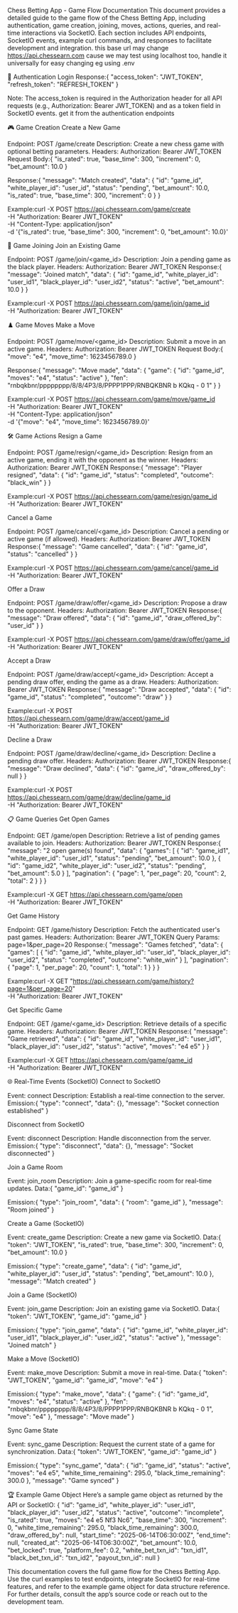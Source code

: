 Chess Betting App - Game Flow Documentation
This document provides a detailed guide to the game flow of the Chess Betting App, including authentication, game creation, joining, moves, actions, queries, and real-time interactions via SocketIO. Each section includes API endpoints, SocketIO events, example curl commands, and responses to facilitate development and integration.
this base url may change https://api.chessearn.com cause we may test using localhost too, handle it universally for easy changing eg using .env 

🔐 Authentication
Login
Response:{
  "access_token": "JWT_TOKEN",
  "refresh_token": "REFRESH_TOKEN"
}


Note: The access_token is required in the Authorization header for all API requests (e.g., Authorization: Bearer JWT_TOKEN) and as a token field in SocketIO events. get it from the authentication endpoints 

🎮 Game Creation
Create a New Game

Endpoint: POST /game/create
Description: Create a new chess game with optional betting parameters.
Headers: Authorization: Bearer JWT_TOKEN
Request Body:{
  "is_rated": true,
  "base_time": 300,
  "increment": 0,
  "bet_amount": 10.0
}


Response:{
  "message": "Match created",
  "data": {
    "id": "game_id",
    "white_player_id": "user_id",
    "status": "pending",
    "bet_amount": 10.0,
    "is_rated": true,
    "base_time": 300,
    "increment": 0
  }
}


Example:curl -X POST https://api.chessearn.com/game/create \
     -H "Authorization: Bearer JWT_TOKEN" \
     -H "Content-Type: application/json" \
     -d '{"is_rated": true, "base_time": 300, "increment": 0, "bet_amount": 10.0}'




🤝 Game Joining
Join an Existing Game

Endpoint: POST /game/join/<game_id>
Description: Join a pending game as the black player.
Headers: Authorization: Bearer JWT_TOKEN
Response:{
  "message": "Joined match",
  "data": {
    "id": "game_id",
    "white_player_id": "user_id1",
    "black_player_id": "user_id2",
    "status": "active",
    "bet_amount": 10.0
  }
}


Example:curl -X POST https://api.chessearn.com/game/join/game_id \
     -H "Authorization: Bearer JWT_TOKEN"




♟️ Game Moves
Make a Move

Endpoint: POST /game/move/<game_id>
Description: Submit a move in an active game.
Headers: Authorization: Bearer JWT_TOKEN
Request Body:{
  "move": "e4",
  "move_time": 1623456789.0
}


Response:{
  "message": "Move made",
  "data": {
    "game": {
      "id": "game_id",
      "moves": "e4",
      "status": "active"
    },
    "fen": "rnbqkbnr/pppppppp/8/8/4P3/8/PPPP1PPP/RNBQKBNR b KQkq - 0 1"
  }
}


Example:curl -X POST https://api.chessearn.com/game/move/game_id \
     -H "Authorization: Bearer JWT_TOKEN" \
     -H "Content-Type: application/json" \
     -d '{"move": "e4", "move_time": 1623456789.0}'




🛠️ Game Actions
Resign a Game

Endpoint: POST /game/resign/<game_id>
Description: Resign from an active game, ending it with the opponent as the winner.
Headers: Authorization: Bearer JWT_TOKEN
Response:{
  "message": "Player resigned",
  "data": {
    "id": "game_id",
    "status": "completed",
    "outcome": "black_win"
  }
}


Example:curl -X POST https://api.chessearn.com/game/resign/game_id \
     -H "Authorization: Bearer JWT_TOKEN"



Cancel a Game

Endpoint: POST /game/cancel/<game_id>
Description: Cancel a pending or active game (if allowed).
Headers: Authorization: Bearer JWT_TOKEN
Response:{
  "message": "Game cancelled",
  "data": {
    "id": "game_id",
    "status": "cancelled"
  }
}


Example:curl -X POST https://api.chessearn.com/game/cancel/game_id \
     -H "Authorization: Bearer JWT_TOKEN"



Offer a Draw

Endpoint: POST /game/draw/offer/<game_id>
Description: Propose a draw to the opponent.
Headers: Authorization: Bearer JWT_TOKEN
Response:{
  "message": "Draw offered",
  "data": {
    "id": "game_id",
    "draw_offered_by": "user_id"
  }
}


Example:curl -X POST https://api.chessearn.com/game/draw/offer/game_id \
     -H "Authorization: Bearer JWT_TOKEN"



Accept a Draw

Endpoint: POST /game/draw/accept/<game_id>
Description: Accept a pending draw offer, ending the game as a draw.
Headers: Authorization: Bearer JWT_TOKEN
Response:{
  "message": "Draw accepted",
  "data": {
    "id": "game_id",
    "status": "completed",
    "outcome": "draw"
  }
}


Example:curl -X POST https://api.chessearn.com/game/draw/accept/game_id \
     -H "Authorization: Bearer JWT_TOKEN"



Decline a Draw

Endpoint: POST /game/draw/decline/<game_id>
Description: Decline a pending draw offer.
Headers: Authorization: Bearer JWT_TOKEN
Response:{
  "message": "Draw declined",
  "data": {
    "id": "game_id",
    "draw_offered_by": null
  }
}


Example:curl -X POST https://api.chessearn.com/game/draw/decline/game_id \
     -H "Authorization: Bearer JWT_TOKEN"




📋 Game Queries
Get Open Games

Endpoint: GET /game/open
Description: Retrieve a list of pending games available to join.
Headers: Authorization: Bearer JWT_TOKEN
Response:{
  "message": "2 open game(s) found",
  "data": {
    "games": [
      {
        "id": "game_id1",
        "white_player_id": "user_id1",
        "status": "pending",
        "bet_amount": 10.0
      },
      {
        "id": "game_id2",
        "white_player_id": "user_id2",
        "status": "pending",
        "bet_amount": 5.0
      }
    ],
    "pagination": {
      "page": 1,
      "per_page": 20,
      "count": 2,
      "total": 2
    }
  }
}


Example:curl -X GET https://api.chessearn.com/game/open \
     -H "Authorization: Bearer JWT_TOKEN"



Get Game History

Endpoint: GET /game/history
Description: Fetch the authenticated user's past games.
Headers: Authorization: Bearer JWT_TOKEN
Query Params: page=1&per_page=20
Response:{
  "message": "Games fetched",
  "data": {
    "games": [
      {
        "id": "game_id",
        "white_player_id": "user_id",
        "black_player_id": "user_id2",
        "status": "completed",
        "outcome": "white_win"
      }
    ],
    "pagination": {
      "page": 1,
      "per_page": 20,
      "count": 1,
      "total": 1
    }
  }
}


Example:curl -X GET "https://api.chessearn.com/game/history?page=1&per_page=20" \
     -H "Authorization: Bearer JWT_TOKEN"



Get Specific Game

Endpoint: GET /game/<game_id>
Description: Retrieve details of a specific game.
Headers: Authorization: Bearer JWT_TOKEN
Response:{
  "message": "Game retrieved",
  "data": {
    "id": "game_id",
    "white_player_id": "user_id1",
    "black_player_id": "user_id2",
    "status": "active",
    "moves": "e4 e5"
  }
}


Example:curl -X GET https://api.chessearn.com/game/game_id \
     -H "Authorization: Bearer JWT_TOKEN"




🌐 Real-Time Events (SocketIO)
Connect to SocketIO

Event: connect
Description: Establish a real-time connection to the server.
Emission:{
  "type": "connect",
  "data": {},
  "message": "Socket connection established"
}



Disconnect from SocketIO

Event: disconnect
Description: Handle disconnection from the server.
Emission:{
  "type": "disconnect",
  "data": {},
  "message": "Socket disconnected"
}



Join a Game Room

Event: join_room
Description: Join a game-specific room for real-time updates.
Data:{
  "game_id": "game_id"
}


Emission:{
  "type": "join_room",
  "data": {
    "room": "game_id"
  },
  "message": "Room joined"
}



Create a Game (SocketIO)

Event: create_game
Description: Create a new game via SocketIO.
Data:{
  "token": "JWT_TOKEN",
  "is_rated": true,
  "base_time": 300,
  "increment": 0,
  "bet_amount": 10.0
}


Emission:{
  "type": "create_game",
  "data": {
    "id": "game_id",
    "white_player_id": "user_id",
    "status": "pending",
    "bet_amount": 10.0
  },
  "message": "Match created"
}



Join a Game (SocketIO)

Event: join_game
Description: Join an existing game via SocketIO.
Data:{
  "token": "JWT_TOKEN",
  "game_id": "game_id"
}


Emission:{
  "type": "join_game",
  "data": {
    "id": "game_id",
    "white_player_id": "user_id1",
    "black_player_id": "user_id2",
    "status": "active"
  },
  "message": "Joined match"
}



Make a Move (SocketIO)

Event: make_move
Description: Submit a move in real-time.
Data:{
  "token": "JWT_TOKEN",
  "game_id": "game_id",
  "move": "e4"
}


Emission:{
  "type": "make_move",
  "data": {
    "game": {
      "id": "game_id",
      "moves": "e4",
      "status": "active"
    },
    "fen": "rnbqkbnr/pppppppp/8/8/4P3/8/PPPP1PPP/RNBQKBNR b KQkq - 0 1",
    "move": "e4"
  },
  "message": "Move made"
}



Sync Game State

Event: sync_game
Description: Request the current state of a game for synchronization.
Data:{
  "token": "JWT_TOKEN",
  "game_id": "game_id"
}


Emission:{
  "type": "sync_game",
  "data": {
    "id": "game_id",
    "status": "active",
    "moves": "e4 e5",
    "white_time_remaining": 295.0,
    "black_time_remaining": 300.0
  },
  "message": "Game synced"
}




🏆 Example Game Object
Here’s a sample game object as returned by the API or SocketIO:
{
  "id": "game_id",
  "white_player_id": "user_id1",
  "black_player_id": "user_id2",
  "status": "active",
  "outcome": "incomplete",
  "is_rated": true,
  "moves": "e4 e5 Nf3 Nc6",
  "base_time": 300,
  "increment": 0,
  "white_time_remaining": 295.0,
  "black_time_remaining": 300.0,
  "draw_offered_by": null,
  "start_time": "2025-06-14T06:30:00Z",
  "end_time": null,
  "created_at": "2025-06-14T06:30:00Z",
  "bet_amount": 10.0,
  "bet_locked": true,
  "platform_fee": 0.2,
  "white_bet_txn_id": "txn_id1",
  "black_bet_txn_id": "txn_id2",
  "payout_txn_id": null
}


This documentation covers the full game flow for the Chess Betting App. Use the curl examples to test endpoints, integrate SocketIO for real-time features, and refer to the example game object for data structure reference. For further details, consult the app’s source code or reach out to the development team.
